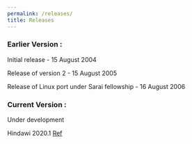 ```yaml
---
permalink: /releases/
title: Releases
---
```

### Earlier Version :

Initial release - 15 August 2004

Release of version 2 - 15 August 2005

Release of Linux port under Sarai fellowship - 16 August 2006

### Current Version : 
Under development

 Hindawi 2020.1 [Ref]

[Ref]: https://github.com/hindawiai/hindawi2020
